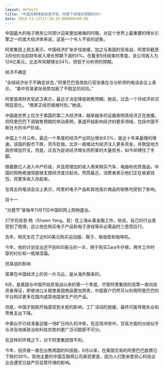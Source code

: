 ```yaml
---
layout: default
title: "中国消费降级前景不定，阿里下调增长预期约5%"
date: 2018-11-13T17:18:33.000000+08:00
---
```


中国最大的电子商务公司预计迎来更加艰难的时期，对这个世界上最重要的增长引擎之一的庞大经济体来说，这是一个令人不安的迹象。

阿里集团上周五表示，中国经济扩张步伐放缓，加之与美国的贸易战，阿里将截至3月份的当前财年收入增长预期下调约5%。在截至9月结束的季度，该公司收入为124亿美元，比去年同期增长54%，但低于分析师的预期。

经济不确定

“全球经济处于不确定状态，”阿里巴巴首席执行官张勇在与分析师的电话会议上表示， “美中贸易紧张局势加剧了不稳定的风险。”

阿里首席财务官武卫表示，最近才决定降低销售预期。她说，过去一个月经济状况明显恶化。 “商家正经历艰难时刻，”她说。

中国是世界上仅次于美国的第二大经济体，越来越多的证据表明其经济正在放缓。但阿里巴巴下调销售预期的举动表明，衰退开始影响经济的更多领域，包括中国不断壮大的中产阶级。

中国上个月公布，最近一个季度的经济产出同比增长6.5%，是近十年来最慢的增速。该国的股市下跌，货币贬值。北京一直推动为经济注入更多资金，并敦促地方政府增加开支。但是，过去为促进经济增长而积累的大量债务，如今却缚住了手脚。

随着数亿人进入中产阶级，并且把增加的收入用来购买汽车、电器和优质食品，中国的购物者通常能够支撑经济度过起伏。然而最近，消费者表示他们正在收紧钱包，将更多收入存起来。

在周五的电话会议上表示，阿里的电子产品和其他高价商品的销售均受到了影响。

双十一

“光棍节”是每年11月11日中国的网上购物盛会。

27岁的肖恩·杨（Shawn Yang，音）在上海从事金融工作。他说，自己的行业感受到了困境，这让他在购买电子产品和电子游戏等非必需品时三思而后行。

去年，杨先生花了近600美元购买运动服、鞋子、瑜伽垫和咖啡机。

今年，他的计划支出还不到600美元的一半，用于购买Zara牛仔裤，两件工作时穿的衬衫和一瓶保湿霜。

贸易战的影响

笼罩在中国经济上的另一片乌云，是从海外飘来的。

9月，是美国与中国开始贸易战以来的第一个季度。尽管阿里集团的高管一直向投资者保证，即使进口关税使美国商品更加昂贵，中国客户仍然可以利用阿里巴巴的平台购买更多在国内或其他国家生产的产品。

但是，中国才刚刚开始感受到关税的影响。工厂活动的放缓，最终可能导致失业和零售支出下降。

中美似乎已经准备迎接一场旷日持久的冲突，在这场冲突中，贸易方面的分歧似乎与涉及地缘政治和科技优势的更广泛问题密不可分。

在这样的环境之下，对于阿里集团很不利。

今年，投资者一直在出售两国的科技股。6月以来，在美国交易的阿里巴巴股票已下跌约30%。其他主要的中国互联网公司表现更差，因为人们愈来愈担心科技企业会遭受日益严厉监管环境的影响。

